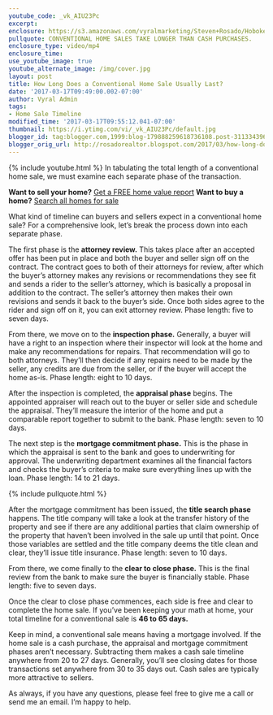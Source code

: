 ```yaml
---
youtube_code: _vk_AIU23Pc
excerpt:
enclosure: https://s3.amazonaws.com/vyralmarketing/Steven+Rosado/Hoboken+Real+Estate+Contract+to+Closing+Timeline.mp4
pullquote: CONVENTIONAL HOME SALES TAKE LONGER THAN CASH PURCHASES.
enclosure_type: video/mp4
enclosure_time:
use_youtube_image: true
youtube_alternate_image: /img/cover.jpg
layout: post
title: How Long Does a Conventional Home Sale Usually Last?
date: '2017-03-17T09:49:00.002-07:00'
author: Vyral Admin
tags:
- Home Sale Timeline
modified_time: '2017-03-17T09:55:12.041-07:00'
thumbnail: https://i.ytimg.com/vi/_vk_AIU23Pc/default.jpg
blogger_id: tag:blogger.com,1999:blog-179888259618736108.post-3113343963427162747
blogger_orig_url: http://rosadorealtor.blogspot.com/2017/03/how-long-does-home-sale-last.html
---
```

{% include youtube.html %}
In tabulating the total length of a conventional home sale, we must examine each separate phase of the transaction.

**Want to sell your home?** <a href="http://rosadorealtor.blogspot.com/p/free-home-value-report.html" target="_blank">Get a FREE home value report</a>
**Want to buy a home?** <a href="http://stevenrosado.kw.com/listings-search/#/398466887" target="_blank">Search all homes for sale</a>

What kind of timeline can buyers and sellers expect in a conventional home sale? For a comprehensive look, let’s break the process down into each separate phase.

The first phase is the **attorney review.** This takes place after an accepted offer has been put in place and both the buyer and seller sign off on the contract. The contract goes to both of their attorneys for review, after which the buyer’s attorney makes any revisions or recommendations they see fit and sends a rider to the seller’s attorney, which is basically a proposal in addition to the contract. The seller’s attorney then makes their own revisions and sends it back to the buyer’s side. Once both sides agree to the rider and sign off on it, you can exit attorney review. Phase length: five to seven days.

From there, we move on to the **inspection phase.** Generally, a buyer will have a right to an inspection where their inspector will look at the home and make any recommendations for repairs. That recommendation will go to both attorneys. They’ll then decide if any repairs need to be made by the seller, any credits are due from the seller, or if the buyer will accept the home as-is. Phase length: eight to 10 days.

After the inspection is completed, the **appraisal phase** begins. The appointed appraiser will reach out to the buyer or seller side and schedule the appraisal. They’ll measure the interior of the home and put a comparable report together to submit to the bank. Phase length: seven to 10 days.

The next step is the **mortgage commitment phase.** This is the phase in which the appraisal is sent to the bank and goes to underwriting for approval. The underwriting department examines all the financial factors and checks the buyer’s criteria to make sure everything lines up with the loan. Phase length: 14 to 21 days.

{% include pullquote.html %}

After the mortgage commitment has been issued, the **title search phase** happens. The title company will take a look at the transfer history of the property and see if there are any additional parties that claim ownership of the property that haven’t been involved in the sale up until that point. Once those variables are settled and the title company deems the title clean and clear, they’ll issue title insurance. Phase length: seven to 10 days.

From there, we come finally to the **clear to close phase.** This is the final review from the bank to make sure the buyer is financially stable. Phase length: five to seven days.

Once the clear to close phase commences, each side is free and clear to complete the home sale. If you’ve been keeping your math at home, your total timeline for a conventional sale is **46 to 65 days.**

Keep in mind, a conventional sale means having a mortgage involved. If the home sale is a cash purchase, the appraisal and mortgage commitment phases aren’t necessary. Subtracting them makes a cash sale timeline anywhere from 20 to 27 days. Generally, you’ll see closing dates for those transactions set anywhere from 30 to 35 days out. Cash sales are typically more attractive to sellers.

As always, if you have any questions, please feel free to give me a call or send me an email. I’m happy to help.

